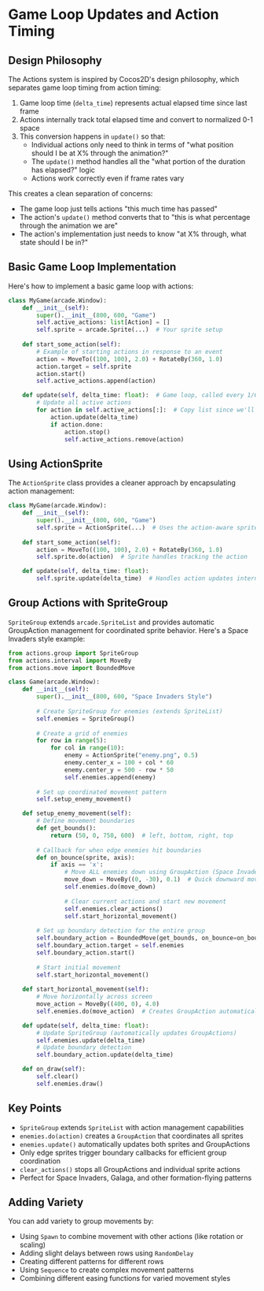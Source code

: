# Game Loop Updates and Action Timing

## Design Philosophy

The Actions system is inspired by Cocos2D's design philosophy, which separates game loop timing from action timing:

1. Game loop time (`delta_time`) represents actual elapsed time since last frame
2. Actions internally track total elapsed time and convert to normalized 0-1 space
3. This conversion happens in `update()` so that:
   * Individual actions only need to think in terms of "what position should I be at X% through the animation?"
   * The `update()` method handles all the "what portion of the duration has elapsed?" logic
   * Actions work correctly even if frame rates vary

This creates a clean separation of concerns:
* The game loop just tells actions "this much time has passed"
* The action's `update()` method converts that to "this is what percentage through the animation we are"
* The action's implementation just needs to know "at X% through, what state should I be in?"

## Basic Game Loop Implementation

Here's how to implement a basic game loop with actions:

```python
class MyGame(arcade.Window):
    def __init__(self):
        super().__init__(800, 600, "Game")
        self.active_actions: list[Action] = []
        self.sprite = arcade.Sprite(...)  # Your sprite setup
        
    def start_some_action(self):
        # Example of starting actions in response to an event
        action = MoveTo((100, 100), 2.0) + RotateBy(360, 1.0)
        action.target = self.sprite
        action.start()
        self.active_actions.append(action)

    def update(self, delta_time: float):  # Game loop, called every 1/60 sec
        # Update all active actions
        for action in self.active_actions[:]:  # Copy list since we'll modify it
            action.update(delta_time)
            if action.done:
                action.stop()
                self.active_actions.remove(action)
```

## Using ActionSprite

The `ActionSprite` class provides a cleaner approach by encapsulating action management:

```python
class MyGame(arcade.Window):
    def __init__(self):
        super().__init__(800, 600, "Game")
        self.sprite = ActionSprite(...)  # Uses the action-aware sprite class
        
    def start_some_action(self):
        action = MoveTo((100, 100), 2.0) + RotateBy(360, 1.0)
        self.sprite.do(action)  # Sprite handles tracking the action

    def update(self, delta_time: float):
        self.sprite.update(delta_time)  # Handles action updates internally
```

## Group Actions with SpriteGroup

`SpriteGroup` extends `arcade.SpriteList` and provides automatic GroupAction management for coordinated sprite behavior. Here's a Space Invaders style example:

```python
from actions.group import SpriteGroup
from actions.interval import MoveBy
from actions.move import BoundedMove

class Game(arcade.Window):
    def __init__(self):
        super().__init__(800, 600, "Space Invaders Style")
        
        # Create SpriteGroup for enemies (extends SpriteList)
        self.enemies = SpriteGroup()
        
        # Create a grid of enemies
        for row in range(5):
            for col in range(10):
                enemy = ActionSprite("enemy.png", 0.5)
                enemy.center_x = 100 + col * 60
                enemy.center_y = 500 - row * 50
                self.enemies.append(enemy)
        
        # Set up coordinated movement pattern
        self.setup_enemy_movement()

    def setup_enemy_movement(self):
        # Define movement boundaries
        def get_bounds():
            return (50, 0, 750, 600)  # left, bottom, right, top
        
        # Callback for when edge enemies hit boundaries
        def on_bounce(sprite, axis):
            if axis == 'x':
                # Move ALL enemies down using GroupAction (Space Invaders behavior)
                move_down = MoveBy((0, -30), 0.1)  # Quick downward movement
                self.enemies.do(move_down)
                
                # Clear current actions and start new movement
                self.enemies.clear_actions()
                self.start_horizontal_movement()
        
        # Set up boundary detection for the entire group
        self.boundary_action = BoundedMove(get_bounds, on_bounce=on_bounce)
        self.boundary_action.target = self.enemies
        self.boundary_action.start()
        
        # Start initial movement
        self.start_horizontal_movement()
    
    def start_horizontal_movement(self):
        # Move horizontally across screen
        move_action = MoveBy((400, 0), 4.0)
        self.enemies.do(move_action)  # Creates GroupAction automatically

    def update(self, delta_time: float):
        # Update SpriteGroup (automatically updates GroupActions)
        self.enemies.update(delta_time)
        # Update boundary detection
        self.boundary_action.update(delta_time)

    def on_draw(self):
        self.clear()
        self.enemies.draw()
```

## Key Points

* `SpriteGroup` extends `SpriteList` with action management capabilities
* `enemies.do(action)` creates a `GroupAction` that coordinates all sprites
* `enemies.update()` automatically updates both sprites and GroupActions
* Only edge sprites trigger boundary callbacks for efficient group coordination
* `clear_actions()` stops all GroupActions and individual sprite actions
* Perfect for Space Invaders, Galaga, and other formation-flying patterns

## Adding Variety

You can add variety to group movements by:
* Using `Spawn` to combine movement with other actions (like rotation or scaling)
* Adding slight delays between rows using `RandomDelay`
* Creating different patterns for different rows
* Using `Sequence` to create complex movement patterns
* Combining different easing functions for varied movement styles